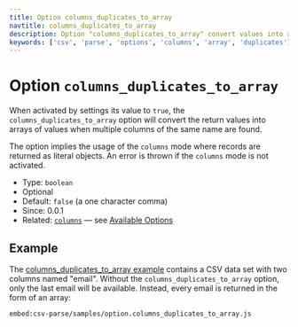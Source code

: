 ```yaml
---
title: Option columns_duplicates_to_array
navtitle: columns_duplicates_to_array
description: Option "columns_duplicates_to_array" convert values into an array of values for duplicated column names.
keywords: ['csv', 'parse', 'options', 'columns', 'array', 'duplicates']
---
```


# Option `columns_duplicates_to_array`

When activated by settings its value to `true`, the `columns_duplicates_to_array` option will convert the return values into arrays of values when multiple columns of the same name are found.

The option implies the usage of the `columns` mode where records are returned as literal objects. An error is thrown if the `columns` mode is not activated.

* Type: `boolean`
* Optional
* Default: `false` (a one character comma)
* Since: 0.0.1
* Related: [`columns`](/parse/options/columns/) &mdash; see [Available Options](/parse/options/#available-options)

## Example

The [columns_duplicates_to_array example](https://github.com/adaltas/node-csv/blob/master/packages/csv-parse/samples/option.columns_duplicates_to_array.js) contains a CSV data set with two columns named "email". Without the `columns_duplicates_to_array` option, only the last email will be available. Instead, every email is returned in the form of an array:

`embed:csv-parse/samples/option.columns_duplicates_to_array.js`
